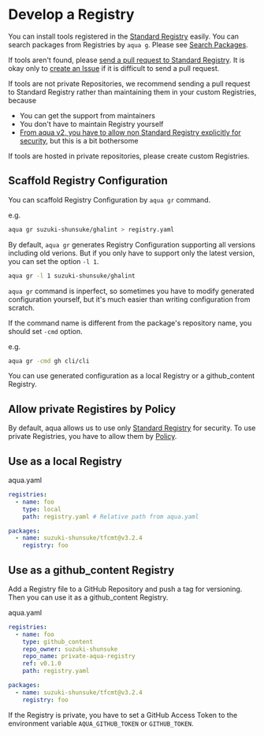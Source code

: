 # Develop a Registry

You can install tools registered in the [Standard Registry](/docs/products/aqua-registry) easily.
You can search packages from Registries by `aqua g`.
Please see [Search Packages](/docs/tutorial/search-packages).

If tools aren't found, please [send a pull request to Standard Registry](/docs/products/aqua-registry/contributing).
It is okay only to [create an Issue](https://github.com/aquaproj/aqua-registry/issues) if it is difficult to send a pull request.

If tools are not private Repositories, we recommend sending a pull request to Standard Registry rather than maintaining them in your custom Registries, because

- You can get the support from maintainers
- You don't have to maintain Registry yourself
- [From aqua v2, you have to allow non Standard Registry explicitly for security](/docs/reference/upgrade-guide/v2/only-standard-registry-is-allowed-by-default/), but this is a bit bothersome

If tools are hosted in private repositories, please create custom Registries.

## Scaffold Registry Configuration

You can scaffold Registry Configuration by `aqua gr` command.

e.g.

```sh
aqua gr suzuki-shunsuke/ghalint > registry.yaml
```

By default, `aqua gr` generates Registry Configuration supporting all versions including old verions.
But if you only have to support only the latest version, you can set the option `-l 1`.

```sh
aqua gr -l 1 suzuki-shunsuke/ghalint
```

`aqua gr` command is inperfect, so sometimes you have to modify generated configuration yourself, but it's much easier than writing configuration from scratch.

If the command name is different from the package's repository name, you should set `-cmd` option.

e.g.

```sh
aqua gr -cmd gh cli/cli
```

You can use generated configuration as a local Registry or a github_content Registry.

## Allow private Registires by Policy

By default, aqua allows us to use only [Standard Registry](https://github.com/aquaproj/aqua-registry) for security.
To use private Registries, you have to allow them by [Policy](/docs/guides/policy-as-code).

## Use as a local Registry

aqua.yaml

```yaml
registries:
  - name: foo
    type: local
    path: registry.yaml # Relative path from aqua.yaml

packages:
  - name: suzuki-shunsuke/tfcmt@v3.2.4
    registry: foo
```

## Use as a github_content Registry

Add a Registry file to a GitHub Repository and push a tag for versioning.
Then you can use it as a github_content Registry.

aqua.yaml

```yaml
registries:
  - name: foo
    type: github_content
    repo_owner: suzuki-shunsuke
    repo_name: private-aqua-registry
    ref: v0.1.0
    path: registry.yaml

packages:
  - name: suzuki-shunsuke/tfcmt@v3.2.4
    registry: foo
```

If the Registry is private, you have to set a GitHub Access Token to the environment variable `AQUA_GITHUB_TOKEN` or `GITHUB_TOKEN`.
